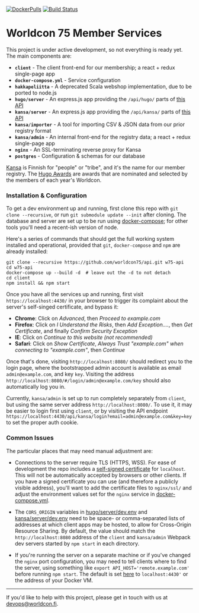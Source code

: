 [![DockerPulls](https://img.shields.io/docker/stars/worldcon75/api.svg)](https://hub.docker.com/r/worldcon75/api/)
[![Build Status](https://travis-ci.org/jautero/api.svg?branch=master)](https://travis-ci.org/jautero/api)
# Worldcon 75 Member Services 
This project is under active development, so not everything is ready yet. The main components are:

- **`client`** - The client front-end for our membership; a react + redux single-page app
- **`docker-compose.yml`** - Service configuration
- **`hakkapeliitta`** - A deprecated Scala webshop implementation, due to be ported to node.js
- **`hugo/server`** - An express.js app providing the `/api/hugo/` parts of [this API](API.md)
- **`kansa/server`** - An express.js app providing the `/api/kansa/` parts of [this API](API.md)
- **`kansa/importer`** - A tool for importing CSV & JSON data from our prior registry format
- **`kansa/admin`** - An internal front-end for the registry data; a react + redux single-page app
- **`nginx`** - An SSL-terminating reverse proxy for Kansa
- **`postgres`** - Configuration & schemas for our database

[Kansa](https://en.wiktionary.org/wiki/kansa#Finnish) is Finnish for "people" or "tribe", and it's
the name for our member registry. The [Hugo Awards](http://www.thehugoawards.org/) are awards that
are nominated and selected by the members of each year's Worldcon.


### Installation & Configuration

To get a dev environment up and running, first clone this repo with `git clone --recursive`, or run
`git submodule update --init` after cloning. The database and server are set up to be run using
[docker-compose](https://docs.docker.com/compose/); for other tools you'll need a recent-ish version
of node.

Here's a series of commands that should get the full working system installed and operational,
provided that `git`, `docker-compose` and `npm` are already installed:

```
git clone --recursive https://github.com/worldcon75/api.git w75-api
cd w75-api
docker-compose up --build -d  # leave out the -d to not detach
cd client
npm install && npm start
```

Once you have all the services up and running, first visit `https://localhost:4430/` in your
browser to trigger its complaint about the server's self-singed certificate, and bypass it:
  - **Chrome**: Click on _Advanced_, then _Proceed to example.com_
  - **Firefox**: Click on _I Understand the Risks_, then _Add Exception...._, then _Get
    Certificate_, and finally _Confirm Security Exception_
  - **IE**: Click on _Continue to this website (not recommended)_
  - **Safari**: Click on _Show Certificate_, _Always Trust "example.com" when connecting to
    "example.com"_, then _Continue_

Once that's done, visiting `http://localhost:8080/` should redirect you to the login page, where
the bootstrapped admin account is available as email `admin@example.com`, and key `key`. Visiting
the address `http://localhost:8080/#/login/admin@example.com/key` should also automatically log
you in.

Currently, `kansa/admin` is set up to run completely separately from `client`, but using the same
server address `http://localhost:8080/`. To use it, it may be easier to login first using `client`,
or by visiting the API endpoint `https://localhost:4430/api/kansa/login?email=admin@example.com&key=key`
to set the proper auth cookie.


### Common Issues

The particular places that may need manual adjustment are:

- Connections to the server require TLS (HTTPS, WSS). For ease of development the repo includes a
  [self-signed certificate](http://www.selfsignedcertificate.com/) for `localhost`. This will not
  be automatically accepted by browsers or other clients. If you have a signed certificate you can
  use (and therefore a publicly visible address), you'll want to add the certificate files to
  `nginx/ssl/` and adjust the environment values set for the `nginx` service in
  [docker-compose.yml](docker-compose.yml).

- The `CORS_ORIGIN` variables in [hugo/server/dev.env](hugo/server/dev.env) and
  [kansa/server/dev.env](kansa/server/dev.env) need to be space- or comma-separated lists of
  addresses at which client apps may be hosted, to allow for Cross-Origin Resource Sharing. By
  default, the value should match the `http://localhost:8080` address of the `client` and
  `kansa/admin` Webpack dev servers started by `npm start` in each directory.

- If you're running the server on a separate machine or if you've changed the `nginx` port
  configuration, you may need to tell clients where to find the server, using something like
  `export API_HOST='remote.example.com'` before running `npm start`. The default is set
  [here](client/webpack.config.js) to `localhost:4430'` or the address of your Docker VM.


----

If you'd like to help with this project, please get in touch with us at
[devops@worldcon.fi](mailto:devops@worldcon.fi).
